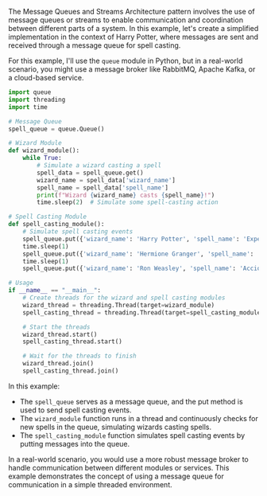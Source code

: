 The Message Queues and Streams Architecture pattern involves the use of message queues or streams to enable communication and coordination between different parts of a system. In this example, let's create a simplified implementation in the context of Harry Potter, where messages are sent and received through a message queue for spell casting.

For this example, I'll use the `queue` module in Python, but in a real-world scenario, you might use a message broker like RabbitMQ, Apache Kafka, or a cloud-based service.


```python
import queue
import threading
import time

# Message Queue
spell_queue = queue.Queue()

# Wizard Module
def wizard_module():
    while True:
        # Simulate a wizard casting a spell
        spell_data = spell_queue.get()
        wizard_name = spell_data['wizard_name']
        spell_name = spell_data['spell_name']
        print(f"Wizard {wizard_name} casts {spell_name}!")
        time.sleep(2)  # Simulate some spell-casting action

# Spell Casting Module
def spell_casting_module():
    # Simulate spell casting events
    spell_queue.put({'wizard_name': 'Harry Potter', 'spell_name': 'Expelliarmus'})
    time.sleep(1)
    spell_queue.put({'wizard_name': 'Hermione Granger', 'spell_name': 'Lumos'})
    time.sleep(1)
    spell_queue.put({'wizard_name': 'Ron Weasley', 'spell_name': 'Accio'})

# Usage
if __name__ == "__main__":
    # Create threads for the wizard and spell casting modules
    wizard_thread = threading.Thread(target=wizard_module)
    spell_casting_thread = threading.Thread(target=spell_casting_module)

    # Start the threads
    wizard_thread.start()
    spell_casting_thread.start()

    # Wait for the threads to finish
    wizard_thread.join()
    spell_casting_thread.join()

```

In this example:

- The `spell_queue` serves as a message queue, and the put method is used to send spell casting events.
- The `wizard_module` function runs in a thread and continuously checks for new spells in the queue, simulating wizards casting spells.
- The `spell_casting_module` function simulates spell casting events by putting messages into the queue.

In a real-world scenario, you would use a more robust message broker to handle communication between different modules or services. This example demonstrates the concept of using a message queue for communication in a simple threaded environment.